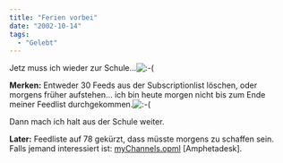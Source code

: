 ```yaml
---
title: "Ferien vorbei"
date: "2002-10-14"
tags:
  - "Gelebt"
---
```


Jetz muss ich wieder zur Schule…![:-(](images/icon_sad.gif "sad")

**Merken:** Entweder 30 Feeds aus der Subscriptionlist löschen, oder morgens früher aufstehen… ich bin heute morgen nicht bis zum Ende meiner Feedlist durchgekommen.![:-(](images/icon_sad.gif "sad")

Dann mach ich halt aus der Schule weiter.

**Later:** Feedliste auf 78 gekürzt, dass müsste morgens zu schaffen sein. Falls jemand interessiert ist: [myChannels.opml](https://web.archive.org/web/20040902182741/http://www.couchblog.de/nico/download/opml/myChannels.opml "Amphtadesk: myChannels.opml") \[Amphetadesk\].
